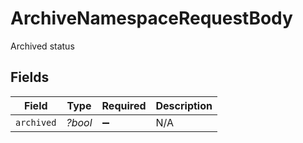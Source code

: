 # ArchiveNamespaceRequestBody

Archived status


## Fields

| Field              | Type               | Required           | Description        |
| ------------------ | ------------------ | ------------------ | ------------------ |
| `archived`         | *?bool*            | :heavy_minus_sign: | N/A                |